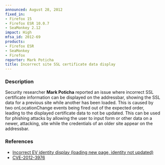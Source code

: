 ```yaml
---
announced: August 28, 2012
fixed_in:
- Firefox 15
- Firefox ESR 10.0.7
- SeaMonkey 2.12
impact: High
mfsa_id: 2012-69
products:
- Firefox ESR
- SeaMonkey
- Firefox
reporter: Mark Poticha
title: Incorrect site SSL certificate data display
---
```


<h3>Description</h3>

<p>Security researcher <strong>Mark Poticha</strong> reported an issue where
incorrect SSL certificate information can be displayed on the addressbar,
showing the SSL data for a previous site while another has been loaded. This is
caused by two onLocationChange events being fired out of the expected order,
leading to the displayed certificate data to not be updated. This can be used
for phishing attacks by allowing the user to input form or other data on a
newer, attacking, site while the credentials of an older site appear on the
addressbar.
</p>


<h3>References</h3>

<ul>
  <li><a href="https://bugzilla.mozilla.org/show_bug.cgi?id=768568">
       Incorrect EV identity display (loading new page, identity not
updated)</a></li>
  <li><a href="http://cve.mitre.org/cgi-bin/cvename.cgi?name=CVE-2012-3976" class="ex-ref">CVE-2012-3976</a></li>
</ul>



